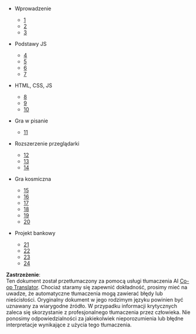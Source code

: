 <!--
CO_OP_TRANSLATOR_METADATA:
{
  "original_hash": "655c91b5979de46f1d70d97f0c5f1d14",
  "translation_date": "2025-08-24T12:25:09+00:00",
  "source_file": "docs/_sidebar.md",
  "language_code": "pl"
}
-->
- Wprowadzenie
  - [1](../1-getting-started-lessons/1-intro-to-programming-languages/README.md)
  - [2](../1-getting-started-lessons/2-github-basics/README.md)
  - [3](../1-getting-started-lessons/3-accessibility/README.md)
  
- Podstawy JS
  - [4](../2-js-basics/1-data-types/README.md)
  - [5](../2-js-basics/2-functions-methods/README.md)
  - [6](../2-js-basics/3-making-decisions/README.md)
  - [7](../2-js-basics/4-arrays-loops/README.md)

- HTML, CSS, JS
  - [8](../3-terrarium/1-intro-to-html/README.md)
  - [9](../3-terrarium/2-intro-to-css/README.md)
  - [10](../3-terrarium/3-intro-to-DOM-and-closures/README.md)

- Gra w pisanie
  - [11](../4-typing-game/typing-game/README.md)
  
- Rozszerzenie przeglądarki
  - [12](../5-browser-extension/1-about-browsers/README.md)
  - [13](../5-browser-extension/2-forms-browsers-local-storage/README.md)
  - [14](../5-browser-extension/3-background-tasks-and-performance/README.md)

- Gra kosmiczna
  - [15](../6-space-game/1-introduction/README.md)
  - [16](../6-space-game/2-drawing-to-canvas/README.md)
  - [17](../6-space-game/3-moving-elements-around/README.md)
  - [18](../6-space-game/4-collision-detection/README.md)
  - [19](../6-space-game/5-keeping-score/README.md)
  - [20](../6-space-game/6-end-condition/README.md)

- Projekt bankowy
  - [21](../7-bank-project/1-template-route/README.md)
  - [22](../7-bank-project/2-forms/README.md)
  - [23](../7-bank-project/3-data/README.md)
  - [24](../7-bank-project/4-state-management/README.md)

**Zastrzeżenie**:  
Ten dokument został przetłumaczony za pomocą usługi tłumaczenia AI [Co-op Translator](https://github.com/Azure/co-op-translator). Chociaż staramy się zapewnić dokładność, prosimy mieć na uwadze, że automatyczne tłumaczenia mogą zawierać błędy lub nieścisłości. Oryginalny dokument w jego rodzimym języku powinien być uznawany za wiarygodne źródło. W przypadku informacji krytycznych zaleca się skorzystanie z profesjonalnego tłumaczenia przez człowieka. Nie ponosimy odpowiedzialności za jakiekolwiek nieporozumienia lub błędne interpretacje wynikające z użycia tego tłumaczenia.